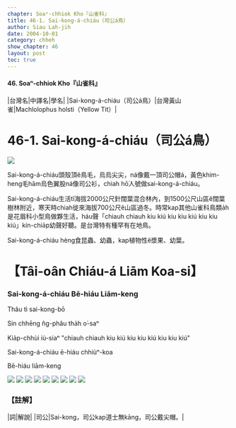 ```yaml
---
chapter: Soaⁿ-chhiok Kho『山雀科』
title: 46-1. Sai-kong-á-chiáu（司公á鳥）
author: Siau Lah-jih
date: 2004-10-01    
category: chheh
show_chapter: 46
layout: post
toc: true
---
```


#### 46. Soaⁿ-chhiok Kho『山雀科』


|台灣名|中譯名|學名|
|Sai-kong-á-chiáu（司公á鳥）|台灣黃山雀|Machlolophus holsti（Yellow Tit）|


# 46-1. Sai-kong-á-chiáu（司公á鳥）

![](../too5/46/46-1-5.Sai-kong-á-chiáu.jpg)


Sai-kong-á-chiáu頭殼頂ê鳥毛，烏烏尖尖，ná像戴一頂司公帽á，黃色khim-heng毛hām烏色翼股ná像司公衫，chiah hō͘人號做sai-kong-á-chiáu。

Sai-kong-á-chiáu生活tī海拔2000公尺針闊葉混合林內，到1500公尺山區ê闊葉樹林附近，寒天時chiah徙來海拔700公尺ê山區過冬。時常kap其他山雀科鳥類a̍h是花眉科小型鳥做夥生活，háu聲「chiauh chiauh kiu kiú kiu kiu kiú kiu kiu kiú」kín-chia̍p幼聲好聽。是台灣特有種罕有在地鳥。

Sai-kong-á-chiáu hèng食昆蟲、幼蟲，kap植物性ê漿果、幼葉。





# 【Tâi-oân Chiáu-á Liām Koa-si】

### **Sai-kong-á-chiáu Bē-hiáu Liām-keng**


Thâu tì sai-kong-bō

Sin chhēng n̂g-phâu tha̍h o͘-saⁿ

Kia̍p-chhùi iù-siaⁿ "chiauh chiauh kiu kiú kiu kiu kiú kiu kiu kiú"

Sai-kong-á-chiáu ē-hiáu chhiùⁿ-koa

Bē-hiáu liām-keng
 


![](../too5/46/46-1-6.Sai-kong-á-chiáu.jpg)
![](../too5/46/46-1-7.Sai-kong-á-chiáu.jpg)
![](../too5/46/46-1-4.Sai-kong-á-chiáu.jpg)
![](../too5/46/46-1-9.Sai-kong-á-chiáu.jpg)
![](../too5/46/46-1-10.Sai-kong-á-chiáu.jpg)
![](../too5/46/46-1-1.Sai-kong-á-chiáu.jpg)
![](../too5/46/46-1-2.Sai-kong-á-chiáu.jpg)
![](../too5/46/46-1-3.Sai-kong-á-chiáu.jpg)
![](../too5/46/46-1-8.Sai-kong-á-chiáu.jpg)



### 【註解】

|詞|解說|
|司公|Sai-kong，司公kap道士無kāng，司公戴尖帽。|




